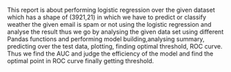 This report is about performing logistic regression over the given dataset which has a shape of (3921,21) in which we have to predict or classify weather the given email is spam or not using the logistic regression and analyse the result thus we go by analysing the given data set using different Pandas functions and performing model building,analysing summary, predicting over the test data, plotting, finding optimal threshold, ROC curve. 
Thus we find the AUC and judge the efficiency of the model and find the optimal point in ROC curve finally getting threshold.